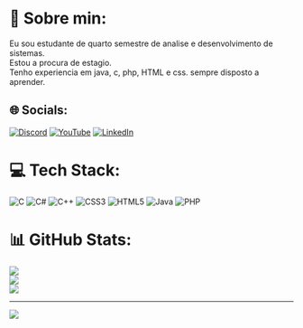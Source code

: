 # 💫 Sobre min:
Eu sou estudante de quarto semestre de analise e desenvolvimento de sistemas.<br>Estou a procura de estagio.<br>Tenho experiencia em java, c, php, HTML e css. sempre disposto a aprender.


## 🌐 Socials:
[![Discord](https://img.shields.io/badge/Discord-%237289DA.svg?logo=discord&logoColor=white)](https://discord.gg/ySYShkcs57) 
[![YouTube](https://img.shields.io/badge/YouTube-%23FF0000.svg?logo=YouTube&logoColor=white)](https://www.youtube.com/channel/UChxoriP_eK-knNY9z3qNS-g) 
[![LinkedIn](https://img.shields.io/badge/LinkedIn-%230077B5.svg?logo=LinkedIn&logoColor=white)](https://www.linkedin.com/in/samuel-abreu-sales-3569592b5/)

# 💻 Tech Stack:
![C](https://img.shields.io/badge/c-%2300599C.svg?style=for-the-badge&logo=c&logoColor=white) ![C#](https://img.shields.io/badge/c%23-%23239120.svg?style=for-the-badge&logo=csharp&logoColor=white) ![C++](https://img.shields.io/badge/c++-%2300599C.svg?style=for-the-badge&logo=c%2B%2B&logoColor=white) ![CSS3](https://img.shields.io/badge/css3-%231572B6.svg?style=for-the-badge&logo=css3&logoColor=white) ![HTML5](https://img.shields.io/badge/html5-%23E34F26.svg?style=for-the-badge&logo=html5&logoColor=white) ![Java](https://img.shields.io/badge/java-%23ED8B00.svg?style=for-the-badge&logo=openjdk&logoColor=white) ![PHP](https://img.shields.io/badge/php-%23777BB4.svg?style=for-the-badge&logo=php&logoColor=white)
# 📊 GitHub Stats:
![](https://github-readme-stats.vercel.app/api?username=SadFrogBR&theme=dark&hide_border=false&include_all_commits=false&count_private=false)<br/>
![](https://github-readme-streak-stats.herokuapp.com/?user=SadFrogBR&theme=dark&hide_border=false)<br/>
![](https://github-readme-stats.vercel.app/api/top-langs/?username=SadFrogBR&theme=dark&hide_border=false&include_all_commits=false&count_private=false&layout=compact)

---
[![](https://visitcount.itsvg.in/api?id=SadFrogBR&icon=0&color=1)](https://visitcount.itsvg.in)

<!-- Proudly created with GPRM ( https://gprm.itsvg.in ) -->
